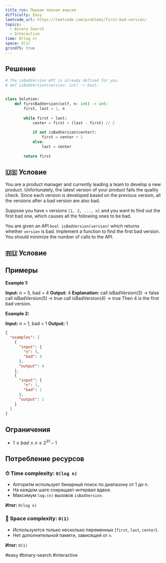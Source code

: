 ```yaml
---
title_rus: Первая плохая версия
difficulty: Easy
leetcode_url: https://leetcode.com/problems/first-bad-version/
topics:
  - Binary Search
  - Interactive
time: O(log n)
space: O(1)
grind75: true
---
```


## Решение

```python
# The isBadVersion API is already defined for you.  
# def isBadVersion(version: int) -> bool:  


class Solution:  
    def firstBadVersion(self, n: int) -> int:  
        first, last = 1, n  
  
        while first < last:  
            center = first + (last - first) // 2  
  
            if not isBadVersion(center):  
                first = center + 1  
            else:  
                last = center  
  
        return first
```

## 🇺🇸 Условие

You are a product manager and currently leading a team to develop a new product. Unfortunately, the latest version of your product fails the quality check. Since each version is developed based on the previous version, all the versions after a bad version are also bad.

Suppose you have `n` versions `[1, 2, ..., n]` and you want to find out the first bad one, which causes all the following ones to be bad.

You are given an API `bool isBadVersion(version)` which returns whether `version` is bad. Implement a function to find the first bad version. You should minimize the number of calls to the API.

## 🇷🇺 Условие

<!-- Место для вставки перевода на русском языке -->

## Примеры

**Example 1:**

**Input:** n = 5, bad = 4
**Output:** 4
**Explanation:**
call isBadVersion(3) -> false
call isBadVersion(5) -> true
call isBadVersion(4) -> true
Then 4 is the first bad version.

**Example 2:**

**Input:** n = 1, bad = 1
**Output:** 1

```json
{
  "examples": [
    {
      "input": {
        "n": 5,
        "bad": 4
      },
      "output": 4
    },
    {
      "input": {
        "n": 1,
        "bad": 1
      },
      "output": 1
    }
  ]
}
```

## Ограничения

- $1 \leq bad \leq n \leq 2^{31} - 1$

## Потребление ресурсов
### ⏱ Time complexity: `O(log n)`

- Алгоритм использует бинарный поиск по диапазону от 1 до n.
- На каждом шаге сокращает интервал вдвое.
- Максимум `log₂(n)` вызовов `isBadVersion`.

**Итог:** `O(log n)`

### 🧠 Space complexity: `O(1)`

- Используются только несколько переменных (`first`, `last`, `center`).
- Нет дополнительной памяти, зависящей от `n`.

**Итог:** `O(1)`

#easy #binary-search #interactive
